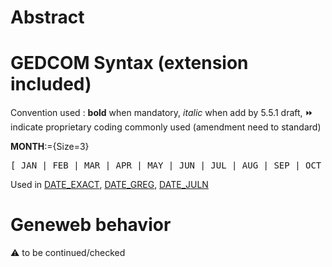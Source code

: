 ﻿# Abstract

# GEDCOM Syntax (extension included)
Convention used : **bold** when mandatory, _italic_ when add by 5.5.1 draft, &#x23E9; indicate proprietary coding commonly used (amendment need to standard)<br />

**MONTH**:={Size=3}
<pre>
[ JAN | FEB | MAR | APR | MAY | JUN | JUL | AUG | SEP | OCT | NOV | DEC ]
</pre>
Used in <a href=Ged.DATE_EXACT>DATE_EXACT</a>, <a href=Ged.DATE_GREG>DATE_GREG</a>, <a href=Ged.DATE_JULN>DATE_JULN</a><br />

# Geneweb behavior


:warning: to be continued/checked

